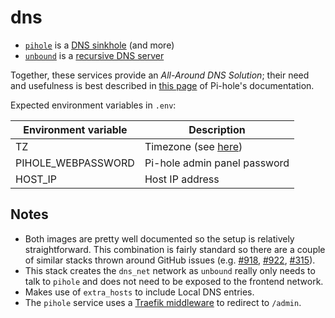 # dns

- [`pihole`](https://github.com/pi-hole/docker-pi-hole)
  is a [DNS sinkhole](https://en.wikipedia.org/wiki/DNS_sinkhole) (and more)
- [`unbound`](https://gitlab.com/klutchell/unbound)
  is a [recursive DNS server](https://www.cloudflare.com/en-gb/learning/dns/what-is-recursive-dns/)

Together, these services provide an _All-Around DNS Solution_;
their need and usefulness is best described in
[this page](https://docs.pi-hole.net/guides/dns/unbound/) of Pi-hole's documentation.

Expected environment variables in `.env`:

| Environment variable | Description                                                                         |
| -------------------- | ----------------------------------------------------------------------------------- |
| TZ                   | Timezone (see [here](https://en.wikipedia.org/wiki/List_of_tz_database_time_zones)) |
| PIHOLE\_WEBPASSWORD  | Pi-hole admin panel password                                                        |
| HOST\_IP             | Host IP address                                                                     |

## Notes

- Both images are pretty well documented so the setup is relatively straightforward.
  This combination is fairly standard so there are a couple of similar stacks thrown around GitHub issues
  (e.g. [#918](https://github.com/pi-hole/docker-pi-hole/issues/918),
  [#922](https://github.com/pi-hole/docker-pi-hole/issues/922),
  [#315](https://github.com/pi-hole/docker-pi-hole/issues/315)).
- This stack creates the `dns_net` network as `unbound` really only needs to talk to `pihole`
  and does not need to be exposed to the frontend network.
- Makes use of `extra_hosts` to include Local DNS entries.
- The `pihole` service uses a [Traefik middleware](https://doc.traefik.io/traefik/middlewares/overview/)
  to redirect to `/admin`.
